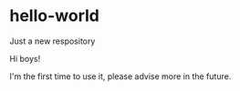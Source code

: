 # hello-world

Just a new respository

Hi boys!

I'm the first time to use it, please advise more in the future.
